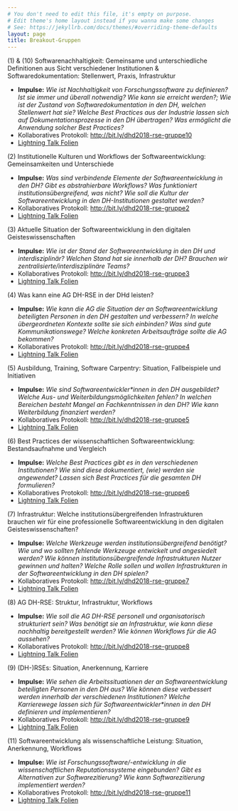 ```yaml
---
# You don't need to edit this file, it's empty on purpose.
# Edit theme's home layout instead if you wanna make some changes
# See: https://jekyllrb.com/docs/themes/#overriding-theme-defaults
layout: page
title: Breakout-Gruppen
---
```



(1) & (10) Softwarenachhaltigkeit: Gemeinsame und unterschiedliche Definitionen aus Sicht verschiedener Institutionen & Softwaredokumentation: Stellenwert, Praxis, Infrastruktur

- **Impulse:** *Wie ist Nachhaltigkeit von Forschungssoftware zu definieren? Ist sie immer und überall notwendig? Wie kann sie erreicht werden?; Wie ist der Zustand von Softwaredokumentation in den DH, welchen Stellenwert hat sie? Welche Best Practices aus der Industrie lassen sich auf Dokumentationsprozesse in den DH übertragen? Was ermöglicht die Anwendung solcher Best Practices?*
- Kollaboratives Protokoll: <http://bit.ly/dhd2018-rse-gruppe10>
- [Lightning Talk Folien](https://docs.google.com/presentation/d/1XV8ysWUaydsTyV8hFwGH03ARl-UgB-V8NepavdmpQvc/edit?usp=sharing)



(2) Institutionelle Kulturen und Workflows der Softwareentwicklung: Gemeinsamkeiten und Unterschiede

- **Impulse:** *Was sind verbindende Elemente der Softwareentwicklung in den DH? Gibt es abstrahierbare Workflows? Was funktioniert institutionsübergreifend, was nicht? Wie soll die Kultur der Softwareentwicklung in den DH-Institutionen gestaltet werden?*
- Kollaboratives Protokoll: <http://bit.ly/dhd2018-rse-gruppe2>
- [Lightning Talk Folien](https://docs.google.com/presentation/d/10-EyHy-lFAW9_UOjQQag85PXjsh74n3SjXvEnFfp7XI/edit?usp=sharing)



(3) Aktuelle Situation der Softwareentwicklung in den digitalen Geisteswissenschaften

- **Impulse:** *Wie ist der Stand der Softwareentwicklung in den DH und interdisziplinär? Welchen Stand hat sie innerhalb der DH? Brauchen wir zentralisierte/interdisziplinäre Teams?*
- Kollaboratives Protokoll: <http://bit.ly/dhd2018-rse-gruppe3>
- [Lightning Talk Folien](https://docs.google.com/presentation/d/1vo-H4p7NMtYME4vAO3bVqolbmo1sMqfFNX7r918jUzA/edit?usp=sharing)



(4) Was kann eine AG DH-RSE in der DHd leisten?

- **Impulse:** *Wie kann die AG die Situation der an Softwareentwicklung beteiligten Personen in den DH gestalten und verbessern? In welche übergeordneten Kontexte sollte sie sich einbinden? Was sind gute Kommunikationswege? Welche konkreten Arbeitsaufträge sollte die AG bekommen?*
- Kollaboratives Protokoll: <http://bit.ly/dhd2018-rse-gruppe4>
- [Lightning Talk Folien](https://docs.google.com/presentation/d/1w0toUDCo8x9rTEK1rWfOIz57giTTNZq7qu9JEFU1l4w/edit?usp=sharing)



(5) Ausbildung, Training, Software Carpentry: Situation, Fallbeispiele und Initiativen

- **Impulse:** *Wie sind Softwareentwickler\*innen in den DH ausgebildet? Welche Aus- und Weiterbildungsmöglichkeiten fehlen? In welchen Bereichen besteht Mangel an Fachkenntnissen in den DH? Wie kann Weiterbildung finanziert werden?*
- Kollaboratives Protokoll: <http://bit.ly/dhd2018-rse-gruppe5>
- [Lightning Talk Folien](https://docs.google.com/presentation/d/1Yh82XheBI19JrRoN2qPx7o3MQqNJXUiVVgXTa89t-pY/edit?usp=sharing)



(6) Best Practices der wissenschaftlichen Softwareentwicklung: Bestandsaufnahme und Vergleich

- **Impulse:** *Welche Best Practices gibt es in den verschiedenen Institutionen? Wie sind diese dokumentiert, (wie) werden sie angewendet? Lassen sich Best Practices für die gesamten DH formulieren?*
- Kollaboratives Protokoll: <http://bit.ly/dhd2018-rse-gruppe6>
- [Lightning Talk Folien](https://docs.google.com/presentation/d/11NSLcAIcn1GRi9ZKKnS1YmiUghTW8XG19LACS4Kpp98/edit?usp=sharing)



(7) Infrastruktur: Welche institutionsübergreifenden Infrastrukturen brauchen wir für eine professionelle Softwareentwicklung in den digitalen Geisteswissenschaften?

- **Impulse:** *Welche Werkzeuge werden institutionsübergreifend benötigt? Wie und wo sollten fehlende Werkzeuge entwickelt und angesiedelt werden? Wie können institutionsübergreifende Infrastrukturen Nutzer gewinnen und halten? Welche Rolle sollen und wollen Infrastrukturen in der Softwareentwicklung in den DH spielen?*
- Kollaboratives Protokoll: <http://bit.ly/dhd2018-rse-gruppe7>
- [Lightning Talk Folien](https://docs.google.com/presentation/d/1B216DIZIjXenEwvU_M5dJP4sY0vhlTqYLpPIWMRJzN8/edit?usp=sharing)



(8) AG DH-RSE: Struktur, Infrastruktur, Workflows

- **Impulse:** *Wie soll die AG DH-RSE personell und organisatorisch strukturiert sein? Was benötigt sie an Infrastruktur, wie kann diese nachhaltig bereitgestellt werden? Wie können Workflows für die AG aussehen?*
- Kollaboratives Protokoll: <http://bit.ly/dhd2018-rse-gruppe8>
- [Lightning Talk Folien](https://docs.google.com/presentation/d/1WwlNaflnXIZkpu0detZuZntJA1zNEG6Q8XAAyhHh-KM/edit?usp=sharing)



(9) (DH-)RSEs: Situation, Anerkennung, Karriere

- **Impulse:** *Wie sehen die Arbeitssituationen der an Softwareentwicklung beteiligten Personen in den DH aus? Wie können diese verbessert werden innerhalb der verschiedenen Institutionen? Welche Karrierewege lassen sich für Softwareentwickler\*innen in den DH definieren und implementieren?*
- Kollaboratives Protokoll: <http://bit.ly/dhd2018-rse-gruppe9>
- [Lightning Talk Folien](https://docs.google.com/presentation/d/1igSYMu4ZSqGF4g2av8FSpaOj9OyR0k3yG7usAQsCwLE/edit?usp=sharing)



(11) Softwareentwicklung als wissenschaftliche Leistung: Situation, Anerkennung, Workflows

- **Impulse:** *Wie ist Forschungssoftware/-entwicklung in die wissenschaftlichen Reputationssysteme eingebunden? Gibt es Alternativen zur Softwarezitierung? Wie kann Softwarezitierung implementiert werden?*
- Kollaboratives Protokoll: <http://bit.ly/dhd2018-rse-gruppe11>
- [Lightning Talk Folien](https://docs.google.com/presentation/d/1LsrQmRIFxscUTQ_U0Yi7I1P3YpophBtA_Xl5y35nGVo/edit?usp=sharing)
